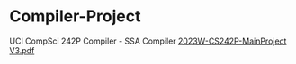 # Compiler-Project
UCI CompSci 242P Compiler - SSA Compiler
[2023W-CS242P-MainProject V3.pdf](https://github.com/johnnysca/Compiler-Project/files/11076435/2023W-CS242P-MainProject.V3.pdf)
